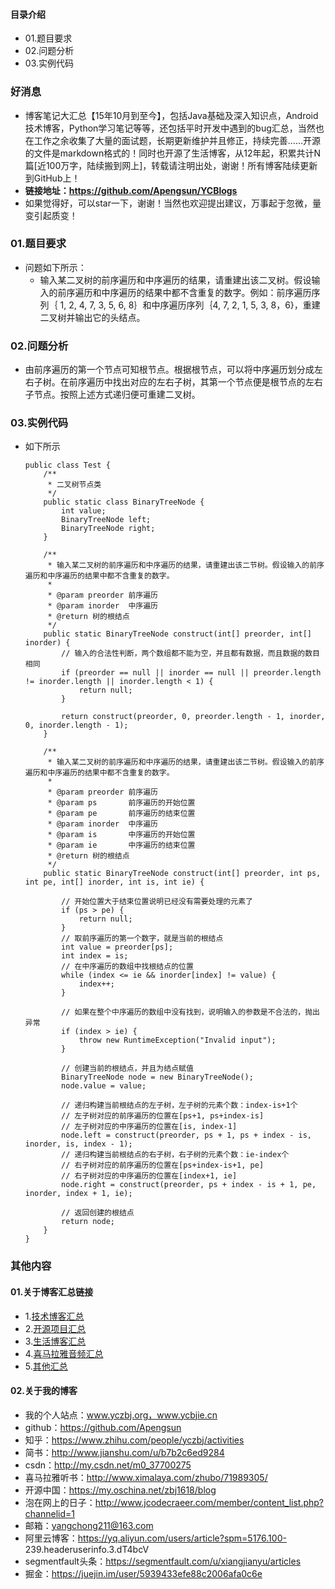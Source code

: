 #### 目录介绍
- 01.题目要求
- 02.问题分析
- 03.实例代码



### 好消息
- 博客笔记大汇总【15年10月到至今】，包括Java基础及深入知识点，Android技术博客，Python学习笔记等等，还包括平时开发中遇到的bug汇总，当然也在工作之余收集了大量的面试题，长期更新维护并且修正，持续完善……开源的文件是markdown格式的！同时也开源了生活博客，从12年起，积累共计N篇[近100万字，陆续搬到网上]，转载请注明出处，谢谢！所有博客陆续更新到GitHub上！
- **链接地址：https://github.com/Apengsun/YCBlogs**
- 如果觉得好，可以star一下，谢谢！当然也欢迎提出建议，万事起于忽微，量变引起质变！






### 01.题目要求
- 问题如下所示：
    - 输入某二叉树的前序遍历和中序遍历的结果，请重建出该二叉树。假设输入的前序遍历和中序遍历的结果中都不含重复的数字。例如：前序遍历序列｛ 1, 2, 4, 7, 3, 5, 6, 8｝和中序遍历序列｛4, 7, 2, 1, 5, 3, 8，6}，重建二叉树并输出它的头结点。



### 02.问题分析
- 由前序遍历的第一个节点可知根节点。根据根节点，可以将中序遍历划分成左右子树。在前序遍历中找出对应的左右子树，其第一个节点便是根节点的左右子节点。按照上述方式递归便可重建二叉树。


### 03.实例代码
- 如下所示
    ```
    public class Test {  
        /** 
         * 二叉树节点类 
         */  
        public static class BinaryTreeNode {  
            int value;  
            BinaryTreeNode left;  
            BinaryTreeNode right;  
        }  
      
        /** 
         * 输入某二叉树的前序遍历和中序遍历的结果，请重建出该二节树。假设输入的前序遍历和中序遍历的结果中都不含重复的数字。 
         * 
         * @param preorder 前序遍历 
         * @param inorder  中序遍历 
         * @return 树的根结点 
         */  
        public static BinaryTreeNode construct(int[] preorder, int[] inorder) {  
            // 输入的合法性判断，两个数组都不能为空，并且都有数据，而且数据的数目相同  
            if (preorder == null || inorder == null || preorder.length != inorder.length || inorder.length < 1) {  
                return null;  
            }  
      
            return construct(preorder, 0, preorder.length - 1, inorder, 0, inorder.length - 1);  
        }  
      
        /** 
         * 输入某二叉树的前序遍历和中序遍历的结果，请重建出该二节树。假设输入的前序遍历和中序遍历的结果中都不含重复的数字。 
         * 
         * @param preorder 前序遍历 
         * @param ps       前序遍历的开始位置 
         * @param pe       前序遍历的结束位置 
         * @param inorder  中序遍历 
         * @param is       中序遍历的开始位置 
         * @param ie       中序遍历的结束位置 
         * @return 树的根结点 
         */  
        public static BinaryTreeNode construct(int[] preorder, int ps, int pe, int[] inorder, int is, int ie) {  
      
            // 开始位置大于结束位置说明已经没有需要处理的元素了  
            if (ps > pe) {  
                return null;  
            }  
            // 取前序遍历的第一个数字，就是当前的根结点  
            int value = preorder[ps];  
            int index = is;  
            // 在中序遍历的数组中找根结点的位置  
            while (index <= ie && inorder[index] != value) {  
                index++;  
            }  
      
            // 如果在整个中序遍历的数组中没有找到，说明输入的参数是不合法的，抛出异常  
            if (index > ie) {  
                throw new RuntimeException("Invalid input");  
            }  
      
            // 创建当前的根结点，并且为结点赋值  
            BinaryTreeNode node = new BinaryTreeNode();  
            node.value = value;  
      
            // 递归构建当前根结点的左子树，左子树的元素个数：index-is+1个  
            // 左子树对应的前序遍历的位置在[ps+1, ps+index-is]  
            // 左子树对应的中序遍历的位置在[is, index-1]  
            node.left = construct(preorder, ps + 1, ps + index - is, inorder, is, index - 1);  
            // 递归构建当前根结点的右子树，右子树的元素个数：ie-index个  
            // 右子树对应的前序遍历的位置在[ps+index-is+1, pe]  
            // 右子树对应的中序遍历的位置在[index+1, ie]  
            node.right = construct(preorder, ps + index - is + 1, pe, inorder, index + 1, ie);  
      
            // 返回创建的根结点  
            return node;  
        }    
    }  
    ```





### 其他内容
#### 01.关于博客汇总链接
- 1.[技术博客汇总](https://www.jianshu.com/p/614cb839182c)
- 2.[开源项目汇总](https://blog.csdn.net/m0_37700275/article/details/80863574)
- 3.[生活博客汇总](https://blog.csdn.net/m0_37700275/article/details/79832978)
- 4.[喜马拉雅音频汇总](https://www.jianshu.com/p/f665de16d1eb)
- 5.[其他汇总](https://www.jianshu.com/p/53017c3fc75d)



#### 02.关于我的博客
- 我的个人站点：www.yczbj.org，www.ycbjie.cn
- github：https://github.com/Apengsun
- 知乎：https://www.zhihu.com/people/yczbj/activities
- 简书：http://www.jianshu.com/u/b7b2c6ed9284
- csdn：http://my.csdn.net/m0_37700275
- 喜马拉雅听书：http://www.ximalaya.com/zhubo/71989305/
- 开源中国：https://my.oschina.net/zbj1618/blog
- 泡在网上的日子：http://www.jcodecraeer.com/member/content_list.php?channelid=1
- 邮箱：yangchong211@163.com
- 阿里云博客：https://yq.aliyun.com/users/article?spm=5176.100- 239.headeruserinfo.3.dT4bcV
- segmentfault头条：https://segmentfault.com/u/xiangjianyu/articles
- 掘金：https://juejin.im/user/5939433efe88c2006afa0c6e










